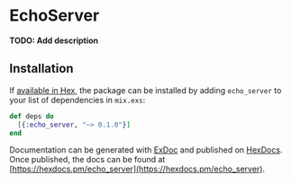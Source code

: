 # EchoServer

**TODO: Add description**

## Installation

If [available in Hex](https://hex.pm/docs/publish), the package can be installed
by adding `echo_server` to your list of dependencies in `mix.exs`:

```elixir
def deps do
  [{:echo_server, "~> 0.1.0"}]
end
```

Documentation can be generated with [ExDoc](https://github.com/elixir-lang/ex_doc)
and published on [HexDocs](https://hexdocs.pm). Once published, the docs can
be found at [https://hexdocs.pm/echo_server](https://hexdocs.pm/echo_server).


